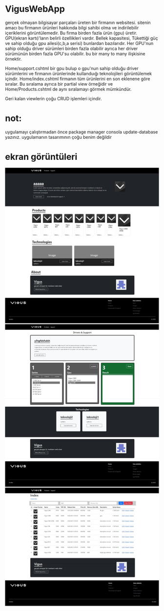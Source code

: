 # VigusWebApp
gerçek olmayan bilgisayar parçaları üreten bir firmanın websitesi. sitenin amacı bu firmanın ürünleri hakkında bilgi sahibi olma ve indirilebilir içeriklerini görüntülemedir. Bu firma birden fazla ürün (gpu) üretir. GPU(ekran kartı)'ların belirli özellikleri vardır. Bellek kapasitesi, Tükettiği güç ve sahip olduğu gpu ailesi(c,b,a serisi) bunlardan bazılarıdır. Her GPU'nun sahip olduğu driver sürümleri birden fazla olabilir ayrıca her driver sürümünün birden fazla GPU'su olabilir. bu bir many to many ilişkisine örnektir.

Home/support.cshtml bir gpu bulup o gpu'nun sahip olduğu driver sürümlerini ve firmanın ürünlerinde kullanduığı teknolojileri görüntülemek içindir.
Home/index.cshtml firmanın tüm ürünlerini en son eklenene göre sıralar. Bu sıralama ayrıca bir partial view örneğidir ve Home/Products.cshtml de aynı sıralamayı görmek mümkündür.

Geri kalan viewlerin çoğu CRUD işlemleri içindir.

# not:
uygulamayı çalıştırmadan önce package manager consola update-database yazınız.
uygulamanın tasarımının çoğu benim değildir

# ekran görüntüleri
![alt text](https://raw.githubusercontent.com/mertsan2007/VigusWebApp/master/fotograflar/1.jpeg)
![alt text](https://raw.githubusercontent.com/mertsan2007/VigusWebApp/master/fotograflar/2.jpeg)
![alt text](https://raw.githubusercontent.com/mertsan2007/VigusWebApp/master/fotograflar/3.jpeg)

